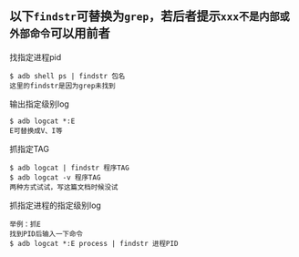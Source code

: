 ## 以下`findstr`可替换为`grep`，若后者提示`xxx不是内部或外部命令`可以用前者
找指定进程pid
```
$ adb shell ps | findstr 包名
这里的findstr是因为grep未找到
```
输出指定级别log
```
$ adb logcat *:E
E可替换成V、I等
```
抓指定TAG
```
$ adb logcat | findstr 程序TAG
$ adb logcat -v 程序TAG
两种方式试试，写这篇文档时候没试
```
抓指定进程的指定级别log
```
举例：抓E
找到PID后输入一下命令
$ adb logcat *:E process | findstr 进程PID
```
